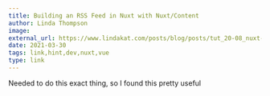 ```yaml
---
title: Building an RSS Feed in Nuxt with Nuxt/Content
author: Linda Thompson
image:
external_url: https://www.lindakat.com/posts/blog/posts/tut_20-08_nuxt-rss-feed
date: 2021-03-30
tags: link,hint,dev,nuxt,vue
type: link
---
```


Needed to do this exact thing, so I found this pretty useful
